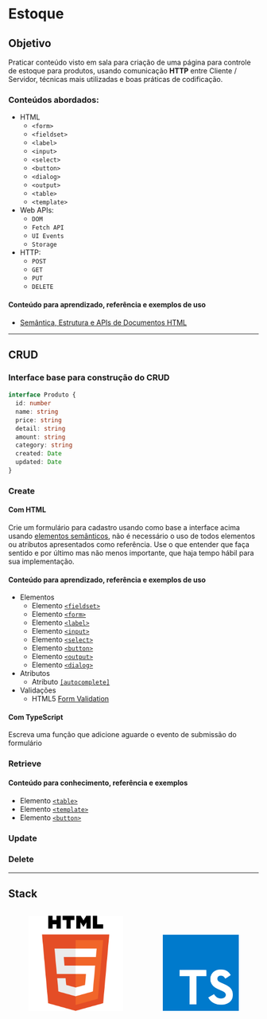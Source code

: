 # Estoque

## Objetivo

Praticar conteúdo visto em sala para criação de uma página para controle de estoque para produtos, usando comunicação **HTTP** entre Cliente / Servidor, técnicas mais utilizadas e boas práticas de codificação.

### Conteúdos abordados:

- HTML
	- `<form>`
	- `<fieldset>`
	- `<label>`
	- `<input>`
	- `<select>`
	- `<button>`
	- `<dialog>`
	- `<output>`
	- `<table>`
	- `<template>`
- Web APIs:
	- `DOM`
	- `Fetch API`
	- `UI Events`
	- `Storage`
- HTTP:
	- `POST`
	- `GET`
	- `PUT`
	- `DELETE`

#### Conteúdo para aprendizado, referência e exemplos de uso

- [Semântica, Estrutura e APIs de Documentos HTML](https://www.notion.so/guiseek/HTML-c575c12e2175477586607fdce72a0cbc?pvs=4)

---

## CRUD

### Interface base para construção do CRUD

```ts
interface Produto {
  id: number
  name: string
  price: string
  detail: string
  amount: string
  category: string
  created: Date
  updated: Date
}
```

### Create

#### Com **HTML**

Crie um formulário para cadastro usando como base a interface acima usando [elementos semânticos](https://seek.surge.sh/posts/semantica-dos-elementos-html/), não é necessário o uso de todos elementos ou atributos apresentados como referência. Use o que entender que faça sentido e por último mas não menos importante, que haja tempo hábil para sua implementação.

#### Conteúdo para aprendizado, referência e exemplos de uso

- Elementos
  - Elemento [`<fieldset>`](https://www.notion.so/guiseek/Fieldset-50408fd02eac45cf9996fd9e967594f8?pvs=4)
  - Elemento [`<form>`](https://www.notion.so/guiseek/Form-75d237944516426cba4d93068d24bc52?pvs=4)
  - Elemento [`<label>`](https://www.notion.so/guiseek/Label-302046c8e99d4ce4a6a917600277ba68?pvs=4)
  - Elemento [`<input>`](https://www.notion.so/guiseek/Input-fa8d6c4457b741b8a7e91c587eaa52b5?pvs=4)
  - Elemento [`<select>`](https://www.notion.so/guiseek/Select-d1dc0ea926034560bc732f1545694d6f?pvs=4)
  - Elemento [`<button>`](https://www.notion.so/guiseek/Button-4101c114027544c2857cb99025f27e69?pvs=4)
  - Elemento [`<output>`](https://www.notion.so/guiseek/Output-86a7a92833714c8991fb3debed3a7636?pvs=4)
  - Elemento [`<dialog>`](https://www.notion.so/guiseek/Dialog-c8b52a43d031474e9b2d42f3a0660047?pvs=4)
- Atributos
  - Atributo [`[autocomplete]`](https://guiseek.notion.site/HTML-Forms-658f918f02434b438bdbff5d40885533)
- Validações
  - HTML5 [Form Validation](https://www.notion.so/guiseek/HTML-Form-Validation-feed32def6d64a278f4ecd1e6e2d70f7?pvs=4)

#### Com **TypeScript**

Escreva uma função que adicione aguarde o evento de submissão do formulário

### Retrieve

#### Conteúdo para conhecimento, referência e exemplos

- Elemento [`<table>`](https://www.notion.so/guiseek/Template-42678a5e9fe24b3694a7c262b61a0243?pvs=4)
- Elemento [`<template>`](https://www.notion.so/guiseek/Table-6ac55fb2532c47e29e38b4fd4ebcaf3f?pvs=4)
- Elemento [`<button>`](https://www.notion.so/guiseek/Button-4101c114027544c2857cb99025f27e69?pvs=4)

### Update

### Delete

---

## Stack

<section style="display: flex; align-items: flex-end">
	<figure>
		<img src=./public/html.svg width=200>
	</figure>
	<figure>
		<img src=./public/typescript.svg width=160>
	</figure>
</section>
